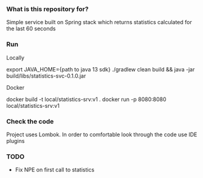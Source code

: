 ### What is this repository for? ###
Simple service built on Spring stack which returns statistics calculated for the last 60 seconds

### Run ###
Locally

export JAVA_HOME={path to java 13 sdk}
./gradlew clean build && java -jar build/libs/statistics-svc-0.1.0.jar

Docker

docker build -t local/statistics-srv:v1 .
docker run -p 8080:8080 local/statistics-srv:v1 

### Check the code ###

Project uses Lombok.
In order to comfortable look through the code use IDE plugins  

### TODO ###
- Fix NPE on first call to statistics 

